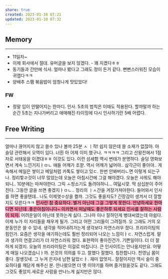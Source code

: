 ```yaml
---
share: true
created: 2023-01-10 07:21
updated: 2023-01-10 07:32
---
```



## Memory
---
- 11일차~
- 이제 회사에서 절대. 유머글을 보지 않겠다. - 꽤 지켰다ㅎㅎ
- 동기들과 간만에 식사. 얼마나 봤다고 그래도 정이 든거 같다. 
  뻔뻔스러워진 모습이 귀엽다ㅋㅋ 
- 양배추 스팸 볶음밥이 엄청나게 맛있었다!

### FW
- 정말 입이 안떨어지는 한마디. 인사.
  5초의 법칙은 이때도 적용된다. 할까말까 하는 순간 5초는 지나가버리고
  애매해진 타이밍에 다시 인사하기란 5배 어렵다.


## Free Writing
---
얼마나 끊어지지 않고 쓸수 있나 볼까 25분 ㅅ ㅣ작! 쉽지 않은데 쓸 소재가 없잖아. 아 슬덩 관련해서 오역이 있다. 너흰 아 어제 이미 했구나. ㅋㅋㅋㅋ 그리고 산왕전에서 1점차로 서태웅을 이겼대ㅎㅎ 이것도 있다. 이런 섬세함 역시 변태가 분명하다. 슬덩 영화보면서 계속 느낀거지ㅏㅁㄴ 애들 어깨가 조핟. 역시 어깨가 넓어야.. 삼각근이 좋아야.. 게속해서 메일은 쌓이고 메일처럼 카톡도 쌓이고 있ㄷ. 한번 안봐버리ㄴ면 이렇게 되는구나. 정리핳ㄹ것이 너무 많았는데 오늘은 아침시간에 그걸 해야겠다. 오늘은 샤워도 해야되니.. 10분에는 마쳐야한다. 그릭 ㅗ청소기도 돌려야하니... 여덟시깢. 딱 삼십분이 주어진다. 그동안 글을 쓰면 좋겠지ㅏㅁㄴ.. 정리의 ㅣㅅ간을 겨장가져야한다. 들어와서 인사를 하면 좋을텐데.. 나도 이제엿ㅇ상을 켤까. 그것도 좋을지도? 긴장감이 생겨서 더 잘할지도 모른다ㅋㅋ <mark style="background: #FF5582A6;">인사란 참 중요하다. 별거 아닌데 그걸 그렇게 못한다. 안녕하세요 한마디면 되넌데 .좋은아침이니다~ 이카면서 떠날때도 좋은하루 되세요 인사를 잘하는 사람이 되자.</mark> 어려운일이 아닌데 못하는게 싫다. 그나마 이나 잘하던게 병대씨였는데 아쉽다. 이제 누가 이 자리들을 채우게 될가. 그리고 어떤 그리들이 그려질까. 오 그래도 거의 오분동안은 쓸 수 있네. 생각을 적어내려가는게 생각보다 자연스러우 졌다. 프리라이팅의 힘인가. 요즘은 생각을 얘기하는데도 훨씬 정리되어 나오는 느낌이ㅏㄷ. 자연스럽게. 말과 생가의 연결고리가 더 자연스러워 졌다. 표현력이 좋아진건가. 기쁜일이다. 더 더 잘하게 되겠지. 오늘의 프리라이팅은 이걸로 마칩니다. 큰 인사이트는 안나옸지만요. 어떻게 매일 나오겠습니ㅏ까. 쓴것의 의의를 두고. 잘했다 잘했다. 칭찬합니다. 천영님 몸이 좋다 .잘생깃네. 그 누겨 은지네 남편 닮았ㄷㅏ. 재미 없엇지.. 잘잘이지만 역시 숱이 중요하다를 깨닫게 해주신 분. 안나왔으면 더 옛 이야기를 하며 즐거웠을것도 같다. 그래도 그것도 좋았지.새로운 사람을 만나느게 싫지만은 않다. 